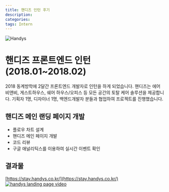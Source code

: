 ```yaml
---
title: 핸디즈 인턴 후기
description: 
categories: 
tags: Intern
---
```


![Handys](http://handys.co.kr/static/img/web/handys_img.png)

# 핸디즈 프론트엔드 인턴 (2018.01~2018.02)

2018 동계방학에 2달간 프론트엔드 개발자로 인턴을 하게 되었습니다.
핸디즈는 에어비앤비, 게스트하우스, 쉐어 하우스/오피스 등 모든 공간의 토탈 케어 솔루션을 제공합니다.
기획자 1명, 디자이너 1명, 백엔드개발자 분들과 협업하여 프로젝트를 진행했습니다.

## 핸디즈 메인 랜딩 페이지 개발

* 플로우 차트 설계
* 핸디즈 메인 페이지 개발
* 코드 리뷰
* 구글 애널리틱스를 이용하여 실시간 이벤트 확인

## 결과물

[https://stay.handys.co.kr/](https://stay.handys.co.kr/)
[![handys landing page video](https://youtu.be/k-4RpL3Vp-Q)](https://youtu.be/k-4RpL3Vp-Q)